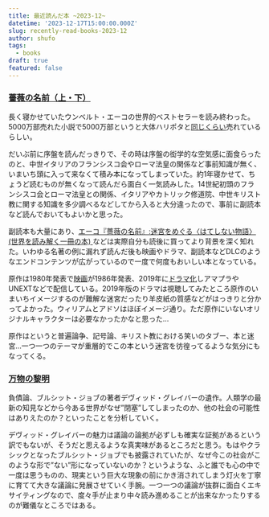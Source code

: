 ```yaml
---
title: 最近読んだ本 ~2023-12~
datetime: '2023-12-17T15:00:00.000Z'
slug: recently-read-books-2023-12
author: shufo
tags:
  - books
draft: true
featured: false
---
```


### [薔薇の名前（上・下）](https://ja.wikipedia.org/wiki/%E8%96%94%E8%96%87%E3%81%AE%E5%90%8D%E5%89%8D "")

長く寝かせていたウンベルト・エーコの世界的ベストセラーを読み終わった。5000万部売れた小説で5000万部というと大体ハリポタと[同じくらい](https://ja.wikipedia.org/wiki/%E3%83%99%E3%82%B9%E3%83%88%E3%82%BB%E3%83%A9%E3%83%BC%E6%9C%AC%E3%81%AE%E4%B8%80%E8%A6%A7 "")売れているらしい。

だいぶ前に序盤を読んだっきりで、その時は序盤の衒学的な空気感に面食らったのと、中世イタリアのフランシスコ会やローマ法皇の関係など事前知識が無く、いまいち頭に入って来なくて積み本になってしまっていた。約1年寝かせて、ちょうど読むものが無くなって読んだら面白く一気読みした。14世紀初頭のフランシスコ会とローマ法皇との関係、イタリアやカトリック修道院、中世キリスト教に関する知識を多少調べるなどしてから入ると大分違ったので、事前に副読本など読んでおいてもよいかと思った。

副読本も大量にあり、[エーコ『薔薇の名前』:迷宮をめぐる〈はてしない物語〉 (世界を読み解く一冊の本) ](https://www.amazon.co.jp/%E3%82%A8%E3%83%BC%E3%82%B3%E3%80%8E%E8%96%94%E8%96%87%E3%81%AE%E5%90%8D%E5%89%8D%E3%80%8F-%E8%BF%B7%E5%AE%AE%E3%82%92%E3%82%81%E3%81%90%E3%82%8B%E3%80%88%E3%81%AF%E3%81%A6%E3%81%97%E3%81%AA%E3%81%84%E7%89%A9%E8%AA%9E%E3%80%89-%E4%B8%96%E7%95%8C%E3%82%92%E8%AA%AD%E3%81%BF%E8%A7%A3%E3%81%8F%E4%B8%80%E5%86%8A%E3%81%AE%E6%9C%AC-%E5%9B%B3%E5%B8%AB-%E5%AE%A3%E5%BF%A0/dp/4766425596 "")などは実際自分も読後に買ってより背景を深く知れた。いわゆる名著の例に漏れず読んだ後も映画やドラマ、副読本などDLCのようなエンドコンテンツが広がっているので一度で何度もおいしい本となっている。

原作は1980年発表で[映画](https://www.amazon.co.jp/%E8%96%94%E8%96%87%E3%81%AE%E5%90%8D%E5%89%8D%EF%BC%88%E5%AD%97%E5%B9%95%E7%89%88%EF%BC%89-%E3%82%B7%E3%83%A7%E3%83%BC%E3%83%B3%E3%83%BB%E3%82%B3%E3%83%8D%E3%83%AA%E3%83%BC/dp/B0871S1VXS "")が1986年発表、2019年に[ドラマ化](https://www.mystery.co.jp/programs/the_name_of_the_rose/ "")しアマプラやUNEXTなどで配信している。2019年版のドラマは視聴してみたところ原作のいまいちイメージするのが難解な迷宮だったり羊皮紙の質感などがはっきりと分かってよかった。ウィリアムとアドソはほぼイメージ通り。ただ原作にいないオリジナルキャラクターは必要なかったかなと思った…

原作はというと普遍論争、記号論、キリスト教における笑いのタブー、本と迷宮…一つ一つのテーマが重層的でこの本という迷宮を彷徨ってるような気分にもなってくる。

### [万物の黎明](https://www.amazon.co.jp/%E4%B8%87%E7%89%A9%E3%81%AE%E9%BB%8E%E6%98%8E-%E4%BA%BA%E9%A1%9E%E5%8F%B2%E3%82%92%E6%A0%B9%E6%9C%AC%E3%81%8B%E3%82%89%E3%81%8F%E3%81%A4%E3%81%8C%E3%81%88%E3%81%99-%E7%BF%BB%E8%A8%B3-%E3%83%87%E3%83%B4%E3%82%A3%E3%83%83%E3%83%89%E3%83%BB%E3%82%B0%E3%83%AC%E3%83%BC%E3%83%90%E3%83%BC/dp/4334100597)

負債論、ブルシット・ジョブの著者デヴィッド・グレイバーの遺作。人類学の最新の知見などから今ある世界がなぜ”閉塞”してしまったのか、他の社会の可能性はありえたのか？といったことを分析していく。

デヴィッド・グレイバーの魅力は議論の論拠が必ずしも確実な証拠があるという訳でもないが、そうだと思えるような真実味があるところだと思う。もはやクラシックとなったブルシット・ジョブでも披露されていたが、なぜ今この社会がこのような形で”ない”形になっていないのか？というような、ふと誰でも心の中で一度は思うものの、現実という巨大な現象の前にかき消されてしまう灯火を丁寧に育てて大きな議論に発展させていく手腕。一つ一つの議論が抜群に面白くエキサイティングなので、度々手が止まり中々読み進めることが出来なかったりするのが難儀なところではある。
